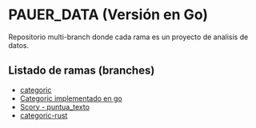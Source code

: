 # PAUER_DATA (Versión en Go)
Repositorio multi-branch donde cada rama es un proyecto de analisis de datos.
## Listado de ramas (branches)
* [categoric](https://github.com/martina-pauer/PAUER_DATA/blob/categoric "Version en Python")
* [Categoric implementado en go](https://github.com/martina-pauer/PAUER_DATA/blob/categoric-go)
* [Scory - puntua_texto](https://github.com/martina-pauer/PAUER_DATA/blob/puntua_texto "analizador de texto en Python")
* [categoric-rust](https://github.com/martina-pauer/PAUER_DATA/blob/categoric-rust "Intento de replicar categoric en Rust")
